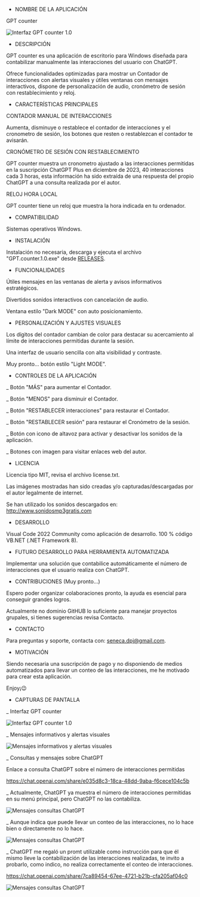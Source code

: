 
- NOMBRE DE LA APLICACIÓN

GPT counter

![Interfaz GPT counter 1.0](screenshots/1-Interfaz-GPT-counter.png)

- DESCRIPCIÓN

GPT counter es una aplicación de escritorio para Windows diseñada para contabilizar manualmente las interacciones del usuario con ChatGPT.

Ofrece funcionalidades optimizadas para mostrar un Contador de interacciones con alertas visuales y útiles ventanas con mensajes interactivos, dispone de personalización de audio, cronómetro de sesión con restablecimiento y reloj.


- CARACTERÍSTICAS PRINCIPALES

CONTADOR MANUAL DE INTERACCIONES

Aumenta, disminuye o restablece el contador de interacciones y el cronometro de sesión, los botones que resten o restablezcan el contador te avisarán.

CRONÓMETRO DE SESIÓN CON RESTABLECIMIENTO

GPT counter muestra un cronometro ajustado a las interacciones permitidas en la suscripción ChatGPT Plus en diciembre de 2023, 40 interacciones cada 3 horas, esta información ha sido extraída de una respuesta del propio ChatGPT a una consulta realizada por el autor.

RELOJ HORA LOCAL

GPT counter tiene un reloj que muestra la hora indicada en tu ordenador.


- COMPATIBILIDAD

Sistemas operativos Windows.


- INSTALACIÓN

Instalación no necesaria, descarga y ejecuta el archivo "GPT.counter.1.0.exe" desde [RELEASES](https://github.com/SenecaDPJ/GPT-counter-v.1.0/releases).


- FUNCIONALIDADES

Útiles mensajes en las ventanas de alerta y avisos informativos estratégicos.

Divertidos sonidos interactivos con cancelación de audio.

Ventana estilo "Dark MODE" con auto posicionamiento.


- PERSONALIZACIÓN Y AJUSTES VISUALES

Los dígitos del contador cambian de color para destacar su acercamiento al límite de interacciones permitidas durante la sesión.

Una interfaz de usuario sencilla con alta visibilidad y contraste.

Muy pronto... botón estilo "Light MODE".


- CONTROLES DE LA APLICACIÓN

_ Botón "MÁS" para aumentar el Contador.

_ Botón "MENOS" para disminuir el Contador.

_ Botón "RESTABLECER interacciones" para restaurar el Contador.

_ Botón "RESTABLECER sesión" para restaurar el Cronómetro de la sesión.

_ Botón con icono de altavoz para activar y desactivar los sonidos de la aplicación.

_ Botones con imagen para visitar enlaces web del autor.


- LICENCIA 

Licencia tipo MIT, revisa el archivo license.txt. 

Las imágenes mostradas han sido creadas y/o capturadas/descargadas por el autor legalmente de internet.

Se han utilizado los sonidos descargados en: http://www.sonidosmp3gratis.com


- DESARROLLO

Visual Code 2022 Community como aplicación de desarrollo.
100 % código VB.NET (.NET Framework 8). 
 

- FUTURO DESARROLLO PARA HERRAMIENTA AUTOMATIZADA

Implementar una solución que contabilice automáticamente el número de interacciones que el usuario realiza con ChatGPT.


- CONTRIBUCIONES (Muy pronto...)

Espero poder organizar colaboraciones pronto, la ayuda es esencial para conseguir grandes logros.

Actualmente no dominio GitHUB lo suficiente para manejar proyectos grupales, si tienes sugerencias revisa Contacto.


- CONTACTO

Para preguntas y soporte, contacta con: seneca.dpj@gmail.com.


- MOTIVACIÓN

Siendo necesaria una suscripción de pago y no disponiendo de medios automatizados para llevar un conteo de las interacciones, me he motivado para crear esta aplicación. 

Enjoy¡😉 


- CAPTURAS DE PANTALLA

_ Interfaz GPT counter

![Interfaz GPT counter 1.0](screenshots/2-Interfaz-GPT-counter.png)

_ Mensajes informativos y alertas visuales

![Mensajes informativos y alertas visuales](screenshots/3-Visual-Mensajes-Personalizacion.png)

_ Consultas y mensajes sobre ChatGPT

Enlace a consulta ChatGPT sobre el número de interacciones permitidas 

https://chat.openai.com/share/e035d8c3-18ca-48dd-9aba-f6cece104c5b

_ Actualmente, ChatGPT ya muestra el número de interacciones permitidas en su menú principal, pero ChatGPT no las contabiliza.

![Mensajes consultas ChatGPT](screenshots/4-Detalles1-GPT.png)

_ Aunque indica que puede llevar un conteo de las interacciones, no lo hace bien o directamente no lo hace.

![Mensajes consultas ChatGPT](screenshots/5-Detalles2-GPT.png)

 _ ChatGPT me regaló un promt utilizable como instrucción para que él mismo lleve la contabilización de las interacciones realizadas, te invito a probarlo, como indico, no realiza correctamente el conteo de interacciones.
 
 https://chat.openai.com/share/7ca89454-67ee-4721-b21b-cfa205af04c0

 ![Mensajes consultas ChatGPT](screenshots/6-Detalles3-GPT.png)
